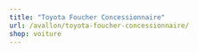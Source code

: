 ```yaml
---
title: "Toyota Foucher Concessionnaire"
url: /avallon/toyota-foucher-concessionnaire/
shop: voiture
---
```

